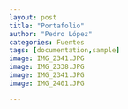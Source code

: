 ```yaml
---
layout: post
title: "Portafolio"
author: "Pedro López"
categories: Fuentes
tags: [documentation,sample]
image: IMG_2341.JPG
image: IMG_2338.JPG
image: IMG_2341.JPG
image: IMG_2401.JPG

---
```



